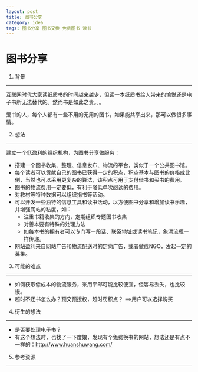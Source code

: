 ```yaml
---
layout: post
title: 图书分享
category: idea
tags: 图书分享 图书交换 免费图书 读书
---
```


图书分享
===============

1. 背景
---------------
互联网时代大家读纸质书的时间越来越少，但读一本纸质书给人带来的愉悦还是电子书所无法替代的。然而书是如此之贵。。。

爱书的人，每个人都有一些不用的无用的图书，如果能共享出来，那可以做很多事情。

2. 想法
---------------
建立一个低盈利的组织机构，为图书分享做服务：

- 搭建一个图书收集、整理、信息发布、物流的平台，类似于一个公共图书馆。
- 每个读者可以贡献自己的图书已获得一定的积点，积点基本与图书的价格成比例，当然也可以采用更复杂的算法，该积点可用于支付借书和买书的费用。
- 图书的物流费用一定要低，有利于降低单次阅读的费用。 
- 对教材等特种数据可以组织捐书等活动。
- 可以开发一些独特的信息工具和读书活动，以方便图书分享和增加读书乐趣，并增强网站的粘度，如：
    - 注重书籍收集的方向，定期组织专题图书收集
    - 对善本要有特殊的处理方法
    - 如每本书的拥有者可以专门写一段话、联系地址或读书笔记，象漂流瓶一样传递。
- 网站盈利来自网站广告和物流配送时的定向广告，或者做成NGO，发起一定的募集。

3. 可能的难点
---------------
- 如何获取低成本的物流服务，采用平邮可能比较便宜，但容易丢失，也比较慢。
- 超时不还书怎么办？预交预授权，超时罚积点？ ==>用户可以选择购买

4. 衍生的想法
---------------
- 是否要处理电子书？
- 有这个想法时，也找了一下度娘，发现有个免费换书的网站，想法还是有点不一样的：http://www.huanshuwang.com/

5. 参考资源
---------------
